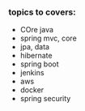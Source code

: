 ### topics to covers:
- COre java
- spring mvc, core
- jpa, data
- hibernate
- spring boot
- jenkins
- aws
- docker
- spring security
